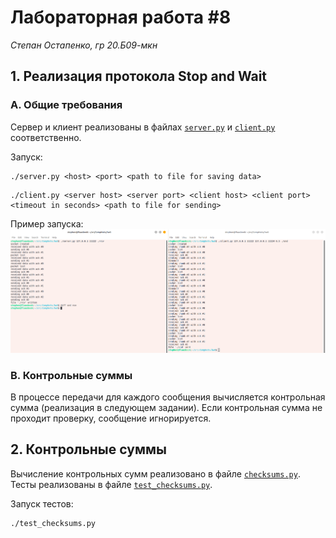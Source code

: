 # Лабораторная работа #8
*Степан Остапенко, гр 20.Б09-мкн*

## 1. Реализация протокола Stop and Wait

### А. Общие требования

Сервер и клиент реализованы в файлах [`server.py`](./server.py) и [`client.py`](./client.py) соответственно.

Запуск:
```shell
./server.py <host> <port> <path to file for saving data>
```

```shell
./client.py <server host> <server port> <client host> <client port> <timeout in seconds> <path to file for sending>
```

Пример запуска:
![saw](./assets/saw.png)

### В. Контрольные суммы

В процессе передачи для каждого сообщения вычисляется контрольная сумма (реализация в следующем задании). Если контрольная сумма не проходит проверку, сообщение игнорируется.

## 2. Контрольные суммы

Вычисление контрольных сумм реализовано в файле [`checksums.py`](./checksums.py). Тесты реализованы в файле [`test_checksums.py`](./test_checksums.py).

Запуск тестов:
```shell
./test_checksums.py
```
